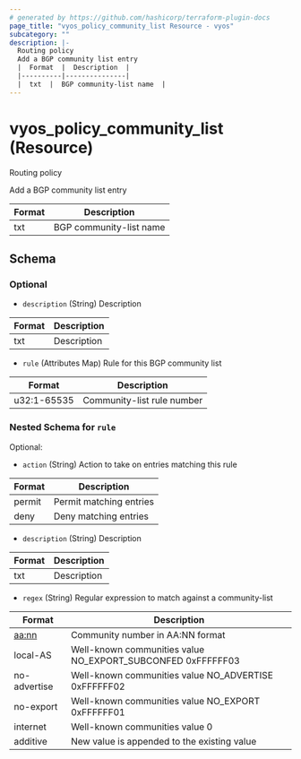 ```yaml
---
# generated by https://github.com/hashicorp/terraform-plugin-docs
page_title: "vyos_policy_community_list Resource - vyos"
subcategory: ""
description: |-
  Routing policy
  Add a BGP community list entry
  |  Format  |  Description  |
  |----------|---------------|
  |  txt  |  BGP community-list name  |
---
```


# vyos_policy_community_list (Resource)

Routing policy

Add a BGP community list entry

|  Format  |  Description  |
|----------|---------------|
|  txt  |  BGP community-list name  |



<!-- schema generated by tfplugindocs -->
## Schema

### Optional

- `description` (String) Description

|  Format  |  Description  |
|----------|---------------|
|  txt  |  Description  |
- `rule` (Attributes Map) Rule for this BGP community list

|  Format  |  Description  |
|----------|---------------|
|  u32:1-65535  |  Community-list rule number  | (see [below for nested schema](#nestedatt--rule))

<a id="nestedatt--rule"></a>
### Nested Schema for `rule`

Optional:

- `action` (String) Action to take on entries matching this rule

|  Format  |  Description  |
|----------|---------------|
|  permit  |  Permit matching entries  |
|  deny  |  Deny matching entries  |
- `description` (String) Description

|  Format  |  Description  |
|----------|---------------|
|  txt  |  Description  |
- `regex` (String) Regular expression to match against a community-list

|  Format  |  Description  |
|----------|---------------|
|  <aa:nn>  |  Community number in AA:NN format  |
|  local-AS  |  Well-known communities value NO_EXPORT_SUBCONFED 0xFFFFFF03  |
|  no-advertise  |  Well-known communities value NO_ADVERTISE 0xFFFFFF02  |
|  no-export  |  Well-known communities value NO_EXPORT 0xFFFFFF01  |
|  internet  |  Well-known communities value 0  |
|  additive  |  New value is appended to the existing value  |
